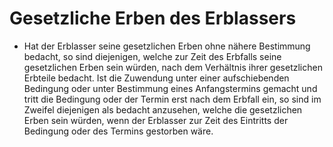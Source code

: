 # Gesetzliche Erben des Erblassers

- Hat der Erblasser seine gesetzlichen Erben ohne nähere Bestimmung bedacht, so sind diejenigen, welche zur Zeit des Erbfalls seine gesetzlichen Erben sein würden, nach dem Verhältnis ihrer gesetzlichen Erbteile bedacht. Ist die Zuwendung unter einer aufschiebenden Bedingung oder unter Bestimmung eines Anfangstermins gemacht und tritt die Bedingung oder der Termin erst nach dem Erbfall ein, so sind im Zweifel diejenigen als bedacht anzusehen, welche die gesetzlichen Erben sein würden, wenn der Erblasser zur Zeit des Eintritts der Bedingung oder des Termins gestorben wäre.

